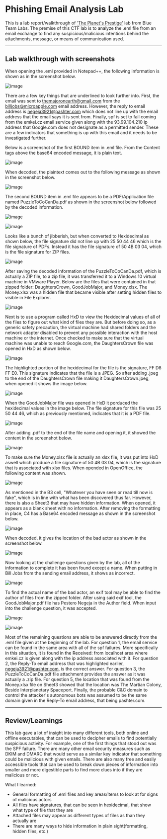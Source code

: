# Phishing Email Analysis Lab
This is a lab report/walkthrough of <a href="https://blueteamlabs.online/home/challenge/the-planets-prestige-e5beb8e545">'The Planet's Prestige'</a> lab from Blue Team Labs. The premise of this CTF lab is to analyze the .eml file from an email exchange to find any suspicious/malicious intentions behind the attachments, message, or means of communication used.
___________________________________________________________________________________________________________________________________________

## Lab walkthrough with screenshots

When opening the .eml provided in Notepad++, the following information is shown as in the screenshot below.

![image](https://github.com/schallon/Phishing-Email-Analysis-Lab/assets/55300128/ca413343-0c88-4047-ad6f-f55cd39ac567)

There are a few key things that are underlined to look further into. First, the email was sent to themajoronearth@gmail.com from the billjobs@microapple.com email address. However, the reply to email address is negeja3921@pashter.com which does not line up with the email address that the email says it is sent from. Finally, spf is set to fail coming from the emkei.cz email service given along with the 93.99.104.210 ip address that Google.com does not designate as a permitted sender. These are a few indicators that something is up with this email and it needs to be investigated further.

Below is a screenshot of the first BOUND item in .eml file. From the Content tags above the base64 encoded message, it is plain text.

![image](https://github.com/schallon/Phishing-Email-Analysis-Lab/assets/55300128/a2c5bb6a-7fed-4ee8-8e2f-2c1768f94a17)

When decoded, the plaintext comes out to the following message as shown in the screenshot below.

![image](https://github.com/schallon/Phishing-Email-Analysis-Lab/assets/55300128/76c3f417-981f-40b5-8d6b-02fe7ed03caa)

The second BOUND item in .eml file appears to be a PDF/Application file named PuzzleToCoCanDa.pdf as shown in the screenshot below followed by the decoded information.

![image](https://github.com/schallon/Phishing-Email-Analysis-Lab/assets/55300128/b033b0d3-8269-48e0-9026-677c692caf72)

![image](https://github.com/schallon/Phishing-Email-Analysis-Lab/assets/55300128/8806391f-77a0-4535-be02-257186e185c8)

Looks like a bunch of jibberish, but when converted to Hexidecimal as shown below, the file signature did not line up with 25 50 44 46 which is the file signature of PDFs. Instead it has the file signature of 50 4B 03 04, which is the file signature for ZIP files.

![image](https://github.com/schallon/Phishing-Email-Analysis-Lab/assets/55300128/930fbff6-1bd7-4b8f-81e7-7381005faf0d)

After saving the decoded information of the PuzzleToCoCanDa.pdf, which is actually a ZIP file, to a zip file, it was transferred it to a Windows 10 virtual machine in VMware Player. Below are the files that were contained in that zipped folder: DaughtersCrown, GoodJobMajor, and Money.xlsx. The Money.xlsx was a hidden file that became visible after setting hidden files to visible in File Explorer.

![image](https://github.com/schallon/Phishing-Email-Analysis-Lab/assets/55300128/9983efd1-ce91-44bb-80e3-4eae4013baaf)

Next is to use a program called HxD to view the Hexidecimal values of all of the files to figure out what kind of files they are. But before doing so, as a generic safety precaution, the virtual machine had shared folders and the network adapter disabled to prevent any possible interaction with the host machine or the internet. Once checked to make sure that the virtual machine was unable to reach Google.com, the DaughtersCrown file was opened in HxD as shown below.

![image](https://github.com/schallon/Phishing-Email-Analysis-Lab/assets/55300128/1a05bfd9-52a3-4c21-8a7b-3776da3a2040)

The highlighted portion of the hexidecimal for the file is the signature, FF D8 FF E0. This signature indicates that the file is a JPEG. So after adding .jpeg to the end of the DaughtersCrown file making it DaughtersCrown.jpeg, when opened it shows the image below.

![image](https://github.com/schallon/Phishing-Email-Analysis-Lab/assets/55300128/d5551afa-607b-4f51-a8eb-80bd7473c29b)

When the GoodJobMajor file was opened in HxD it porduced the hexidecimal values in the image below. The file signature for this file was 25 50 44 46, which as previously mentioned, indicates that it is a PDF file.

![image](https://github.com/schallon/Phishing-Email-Analysis-Lab/assets/55300128/3330750d-5b8c-469f-bbe6-133273d03327)

After adding .pdf to the end of the file name and opening it, it showed the content in the screenshot below.

![image](https://github.com/schallon/Phishing-Email-Analysis-Lab/assets/55300128/4ff13bb3-86b5-40f8-8bc9-c6feca2a588b)

To make sure the Money.xlsx file is actually an xlsx file, it was put into HxD aswell which produce a file signature of 50 4B 03 04, which is the signature that is associated with xlsx files. When opended in OpenOffice, the following content was shown.

![image](https://github.com/schallon/Phishing-Email-Analysis-Lab/assets/55300128/31fbb3f0-2b35-4085-af80-98d700298e6e)

As mentioned in the B3 cell, "Whatever you have seen or read till now is fake", which is in line with what has been discovered thus far. However, there is also a Sheet3 that may have hidden information. When opened, it appears as a blank sheet with no information. After removing the formatting in place, C4 has a Base64 encoded message as shown in the screenshot below.

![image](https://github.com/schallon/Phishing-Email-Analysis-Lab/assets/55300128/17b9dc90-448d-4af4-82b0-155d4e934bc3)

When decoded, it gives the location of the bad actor as shown in the screenshot below.

![image](https://github.com/schallon/Phishing-Email-Analysis-Lab/assets/55300128/068b2d9c-979d-4ded-a675-73c8fb2a7f07)

Now looking at the challenge questions given by the lab, all of the information to complete it has been found except a name. When putting in Bill Jobs from the sending email address, it shows as incorrect.

![image](https://github.com/schallon/Phishing-Email-Analysis-Lab/assets/55300128/5b49782b-057e-4501-859c-dd89a34343f8)

To find the actual name of the bad actor, an exif tool may be able to find the author of files from the zipped folder. After using said exif tool, the GoodJobMajor.pdf file has Pestero Negeja in the Author field. When input into the challenge question, it was accepted.

![image](https://github.com/schallon/Phishing-Email-Analysis-Lab/assets/55300128/57151764-1e77-434e-a57a-81b3a123d6c5)

![image](https://github.com/schallon/Phishing-Email-Analysis-Lab/assets/55300128/cae199e3-2748-434f-8f74-ad0d2b37e919)

Most of the remaining questions are able to be answered directly from the .eml file given at the beginning of the lab. For question 1, the email service can be found in the same area with all of the spf failures. More specifically in this situation, it is found in the Received: from localhost area where emkei.cz is given along with the ip address associated with it. For question 2, the Reply-To email address that was highlighted earlier, negeja3921@pashter.com, is the correct answer. For question 3, the PuzzleToCoCanDa.pdf file attachment provides the answer as it was actually a .zip file. For question 5, the location that was found from the Money.xlsx file on Sheet3 showed that the location was The Martian Colony, Beside Interplanetary Spaceport. Finally, the probable C&C domain to control the attacker's autonomous bots was assumed to be the same domain given in the Reply-To email address, that being pashter.com.
_________________________________________________________________________________________________________________

## Review/Learnings

This lab gave a lot of insight into many different tools, both online and offline executables, that can be used to decipher emails to find potentially suspicious activity. For example, one of the first things that stood out was the SPF failure. There are many other email security measures such as DKIM and DMARC that would serve as a similar key indicator that something could be malicious with given emails. There are also many free and easliy accessible tools that can be used to break down pieces of information into smaller and more digestible parts to find more clues into if they are malicious or not.

What I learned:
- General formatting of .eml files and key areas/items to look at for signs of malicious actors
- All files have signatures, that can be seen in hexidecimal, that show what type of file that they are
- Attached files may appear as different types of files as than they actually are
- There are many ways to hide information in plain sight(formatting, hidden files, etc.)

